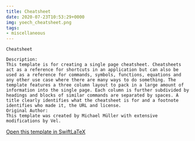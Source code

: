 ```yaml
---
title: Cheatsheet
date: 2020-07-23T10:53:29+0000
img: yoech_cheatsheet.png
tags:
- miscellaneous
---
```

```
Cheatsheet

Description:
This template is for creating a single page cheatsheet. Cheatsheets act as a reference for shortcuts in an application but can also be used as a reference for commands, symbols, functions, equations and any other use case where there are many ways to do something. The template features a three column layout to pack in a large amount of information into the single page. Each column is further subdivided by headings and blocks of similar commands are separated by spaces. A title clearly identifies what the cheatsheet is for and a footnote identifies who made it, the URL and license.
Original Author:
This template was created by Michael Müller with extensive modifications by Vel.
```
[Open this template in SwiftLaTeX](https://www.swiftlatex.com/project.html?import=https://swiftlatex.github.io/LaTeXBoilerPlate/zips/tfjli_cheatsheet.zip&import_name=Cheatsheet)
